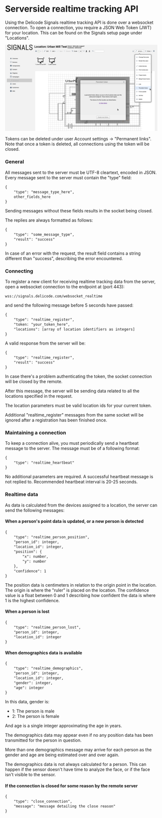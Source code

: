 # Serverside realtime tracking API

Using the Delicode Signals realtime tracking API is done over a websocket connection. To open a connection, you require a JSON Web Token (JWT) for your location. This can be found on the Signals setup page under "Locations".

![tokens](./tokens.png)

Tokens can be deleted under user Account settings -> "Permanent links". Note that once a token is deleted, all connections using the token will be closed.

### General

All messages sent to the server must be UTF-8 cleartext, encoded in JSON. Every message sent to the server must contain the "type" field:

```
{
	"type": "message_type_here",
	other_fields_here
}
```

Sending messages without these fields results in the socket being closed.

The replies are always formatted as follows:

```
{
	"type": "some_message_type",
	"result": "success"
}
```

In case of an error with the request, the result field contains a string different than "success", describing the error encountered.

### Connecting

To register a new client for receiving realtime tracking data from the server, open a websocket connection to the endpoint at (port 443):

```
wss://signals.delicode.com/websocket_realtime
```

and send the following message before 5 seconds have passed:

```
{
	"type": "realtime_register",
	"token: "your_token_here",
	"locations": [array of location identifiers as integers]
}
```

A valid response from the server will be:

```
{
	"type": "realtime_register",
	"result": "success"
}
```

In case there's a problem authenticating the token, the socket connection will be closed by the remote.

After this message, the server will be sending data related to all the locations specified in the request.

The location parameters must be valid location ids for your current token.

Additional "realtime_register" messages from the same socket will be ignored after a registration has been finished once.

### Maintaining a connection

To keep a connection alive, you must periodically send a heartbeat message to the server. The message must be of a following format:

```
{
	"type": "realtime_heartbeat"
}
```

No additional parameters are required. A successful heartbeat message is not replied to. Recommended heartbeat interval is 20-25 seconds.

### Realtime data

As data is calculated from the devices assigned to a location, the server can send the following messages:

#### When a person's point data is updated, or a new person is detected

```
{
	"type": "realtime_person_position",
	"person_id": integer,
	"location_id": integer,
	"position": {
		"x": number,
		"y": number
	},
	"confidence": 1
}
```

The position data is centimeters in relation to the origin point in the location. The origin is where the "ruler" is placed on the location. The confidence value is a float between 0 and 1 describing how confident the data is where 1 is the highest confidence.

#### When a person is lost

```
{
	"type": "realtime_person_lost",
	"person_id": integer,
	"location_id": integer
}
```

#### When demographics data is available

```
{
	"type": "realtime_demographics",
	"person_id": integer,
	"location_id": integer,
	"gender": integer,
	"age": integer
}
```

In this data, gender is:

* 1: The person is male
* 2: The person is female

And age is a single integer approximating the age in years.

The demographics data may appear even if no any position data has been transmitted for the person in question.

More than one demographics message may arrive for each person as the gender and age are being estimated over and over again.

The demographics data is not always calculated for a person. This can happen if the sensor doesn't have time to analyze the face, or if the face isn't visible to the sensor.

#### If the connection is closed for some reason by the remote server

```
{
	"type": "close_connection",
	"message": "message detailing the close reason"
}
```

